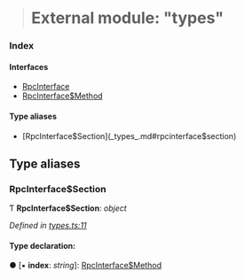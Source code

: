 > # External module: "types"

### Index

#### Interfaces

* [RpcInterface](../interfaces/_types_.rpcinterface.md)
* [RpcInterface$Method](../interfaces/_types_.rpcinterface_method.md)

#### Type aliases

* [RpcInterface$Section](_types_.md#rpcinterface$section)

## Type aliases

###  RpcInterface$Section

Ƭ **RpcInterface$Section**: *object*

*Defined in [types.ts:11](https://github.com/polkadot-js/api/blob/eec4ca7/packages/rpc-core/src/types.ts#L11)*

#### Type declaration:

● \[▪ **index**: *string*\]: [RpcInterface$Method](../interfaces/_types_.rpcinterface_method.md)